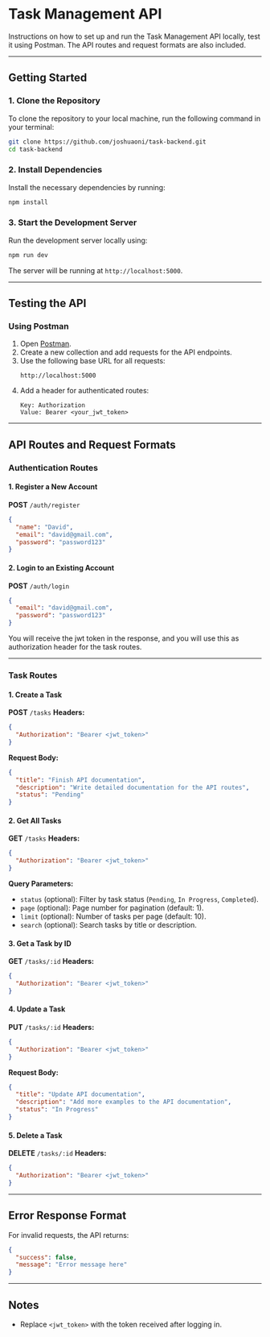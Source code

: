 # Task Management API

Instructions on how to set up and run the Task Management API locally, test it using Postman. The API routes and request formats are also included.

---

## Getting Started

### 1. Clone the Repository
To clone the repository to your local machine, run the following command in your terminal:
```bash
git clone https://github.com/joshuaoni/task-backend.git
cd task-backend
```

### 2. Install Dependencies
Install the necessary dependencies by running:
```bash
npm install
```

### 3. Start the Development Server
Run the development server locally using:
```bash
npm run dev
```

The server will be running at `http://localhost:5000`.

---

## Testing the API

### Using Postman
1. Open [Postman](https://www.postman.com/).
2. Create a new collection and add requests for the API endpoints.
3. Use the following base URL for all requests:
   ```
   http://localhost:5000
   ```
4. Add a header for authenticated routes:
   ```
   Key: Authorization
   Value: Bearer <your_jwt_token>
   ```

---

## API Routes and Request Formats

### Authentication Routes

#### 1. **Register a New Account**
**POST** `/auth/register`
```json
{
  "name": "David",
  "email": "david@gmail.com",
  "password": "password123"
}
```

#### 2. **Login to an Existing Account**
**POST** `/auth/login`
```json
{
  "email": "david@gmail.com",
  "password": "password123"
}
```
You will receive the jwt token in the response, and you will use this as authorization header for the task routes.

---

### Task Routes

#### 1. **Create a Task**
**POST** `/tasks`
**Headers:**
```json
{
  "Authorization": "Bearer <jwt_token>"
}
```
**Request Body:**
```json
{
  "title": "Finish API documentation",
  "description": "Write detailed documentation for the API routes",
  "status": "Pending"
}
```

#### 2. **Get All Tasks**
**GET** `/tasks`
**Headers:**
```json
{
  "Authorization": "Bearer <jwt_token>"
}
```
**Query Parameters:**
- `status` (optional): Filter by task status (`Pending`, `In Progress`, `Completed`).
- `page` (optional): Page number for pagination (default: 1).
- `limit` (optional): Number of tasks per page (default: 10).
- `search` (optional): Search tasks by title or description.

#### 3. **Get a Task by ID**
**GET** `/tasks/:id`
**Headers:**
```json
{
  "Authorization": "Bearer <jwt_token>"
}
```

#### 4. **Update a Task**
**PUT** `/tasks/:id`
**Headers:**
```json
{
  "Authorization": "Bearer <jwt_token>"
}
```
**Request Body:**
```json
{
  "title": "Update API documentation",
  "description": "Add more examples to the API documentation",
  "status": "In Progress"
}
```

#### 5. **Delete a Task**
**DELETE** `/tasks/:id`
**Headers:**
```json
{
  "Authorization": "Bearer <jwt_token>"
}
```

---

## Error Response Format
For invalid requests, the API returns:
```json
{
  "success": false,
  "message": "Error message here"
}
```

---

## Notes
- Replace `<jwt_token>` with the token received after logging in.


